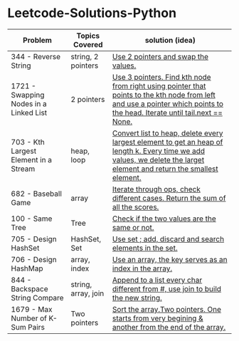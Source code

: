 # Leetcode-Solutions-Python


| Problem  | Topics Covered | solution (idea) |
| ------------- | ------------- | ------------- | 
| 344 - Reverse String | string, 2 pointers | [Use 2 pointers and swap the values.](https://github.com/LucasColas/Leetcode-Solutions-Python/blob/main/344%20-%20Reverse%20String.py) |
| 1721 - Swapping Nodes in a Linked List | 2 pointers | [Use 3 pointers. Find kth node from right using pointer that points to the kth node from left and use a pointer which points to the head. Iterate until tail.next == None.](https://github.com/LucasColas/Leetcode-Solutions-Python/blob/main/1721%20-%20Swapping%20Nodes%20in%20a%20Linked%20List.py) |
| 703 - Kth Largest Element in a Stream | heap, loop | [Convert list to heap, delete every largest element to get an heap of length k. Every time we add values, we delete the larget element and return the smallest element.](https://github.com/LucasColas/Leetcode-Solutions-Python/blob/main/703%20-%20Kth%20Largest%20Element%20in%20a%20Stream.py) |
| 682 - Baseball Game | array | [Iterate through ops, check different cases. Return the sum of all the scores.](https://github.com/LucasColas/Leetcode-Solutions-Python/blob/main/682%20-%20Baseball%20Game.py) | 
| 100 - Same Tree | Tree | [Check if the two values are the same or not.](https://github.com/LucasColas/Leetcode-Solutions-Python/blob/main/100%20-%20Same%20Tree.py) |
| 705 - Design HashSet | HashSet, Set | [Use set ; add, discard and search elements in the set.](https://github.com/LucasColas/Leetcode-Solutions-Python/blob/main/705%20-%20Design%20HashSet.py) |
| 706 - Design HashMap | array, index | [Use an array, the key serves as an index in the array.](https://github.com/LucasColas/Leetcode-Solutions-Python/blob/main/706%20-%20Design%20HashMap.py) | 
| 844 - Backspace String Compare | string, array, join | [Append to a list every char different from #, use join to build the new string.](https://github.com/LucasColas/Leetcode-Solutions-Python/blob/main/844%20-%20Backspace%20string%20compare.py) |
| 1679 - Max Number of K-Sum Pairs | Two pointers | [Sort the array.Two pointers. One starts from very begining & another from the end of the array.](https://github.com/LucasColas/Leetcode-Solutions-Python/blob/main/1679%20-%20Max%20Number%20of%20K-Sum%20Pairs.py)
